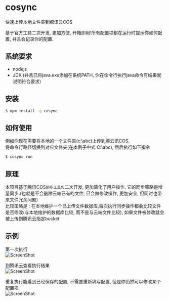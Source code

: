 # cosync

快速上传本地文件夹到腾讯云COS

基于官方工具二次开发, 更加方便, 开箱即用!所有配置项都在运行时提示你如何配置, 并且会记录你的配置.

## 系统要求
* nodejs
* JDK (并且已将java.exe添加在系统PATH, 你在命令行执行java命令有结果就说明符合要求)

## 安装

```bash
$ npm install -g cosync
```

## 如何使用

例如你现在需要将本地的一个文件夹(c:\abc)上传到腾云讯COS.\
将命令行路径切换到对应文件夹(在本例子中式 C:\abc), 然后执行如下指令
```bash
$ cosync run
```

## 原理
本项目基于腾讯COS`同步工具包`二次开发, 更加简化了用户操作. 它的同步策略是增量同步.(也就是不会删除云端已有的文件, 只会做修改操作, 更加安全, 但同时也带来文件冗余问题)\
比较策略是 : 在本地维护一个已上传文件数据库,每次执行同步操作都会比较文件是否修改(与本地维护的数据库比较, 而不是与云端文件比较), 如果文件被修改就会被上传到腾讯云指定bucket 

## 示例
第一次执行\
![ScreenShot](https://raw.github.com/AJLoveChina/cosync/master/test/cosync.gif?t=2018年5月11日)

到腾讯云查看执行结果\
![ScreenShot](https://raw.github.com/AJLoveChina/cosync/master/test/result.gif?t=2018年5月11日)

重复执行能看到已经保存的配置, 不需要重新填写配置, 但是你仍然可以修改某个配置项\
![ScreenShot](https://raw.github.com/AJLoveChina/cosync/master/test/cosync_reexe.gif?t=2018年5月11日)